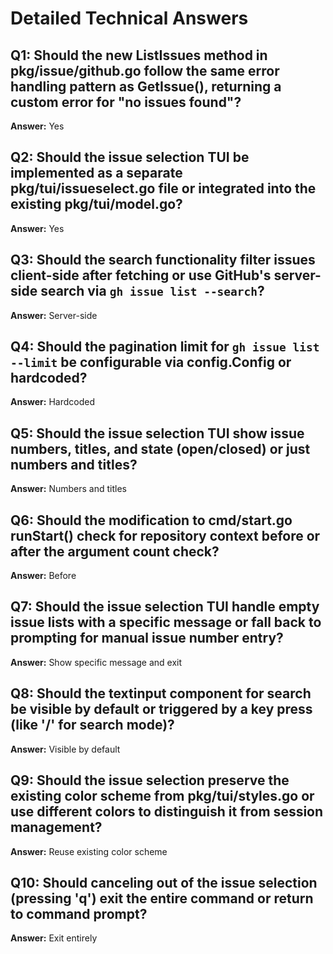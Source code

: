 # Detailed Technical Answers

## Q1: Should the new ListIssues method in pkg/issue/github.go follow the same error handling pattern as GetIssue(), returning a custom error for "no issues found"?
**Answer:** Yes

## Q2: Should the issue selection TUI be implemented as a separate pkg/tui/issueselect.go file or integrated into the existing pkg/tui/model.go?
**Answer:** Yes

## Q3: Should the search functionality filter issues client-side after fetching or use GitHub's server-side search via `gh issue list --search`?
**Answer:** Server-side

## Q4: Should the pagination limit for `gh issue list --limit` be configurable via config.Config or hardcoded?
**Answer:** Hardcoded

## Q5: Should the issue selection TUI show issue numbers, titles, and state (open/closed) or just numbers and titles?
**Answer:** Numbers and titles

## Q6: Should the modification to cmd/start.go runStart() check for repository context before or after the argument count check?
**Answer:** Before

## Q7: Should the issue selection TUI handle empty issue lists with a specific message or fall back to prompting for manual issue number entry?
**Answer:** Show specific message and exit

## Q8: Should the textinput component for search be visible by default or triggered by a key press (like '/' for search mode)?
**Answer:** Visible by default

## Q9: Should the issue selection preserve the existing color scheme from pkg/tui/styles.go or use different colors to distinguish it from session management?
**Answer:** Reuse existing color scheme

## Q10: Should canceling out of the issue selection (pressing 'q') exit the entire command or return to command prompt?
**Answer:** Exit entirely